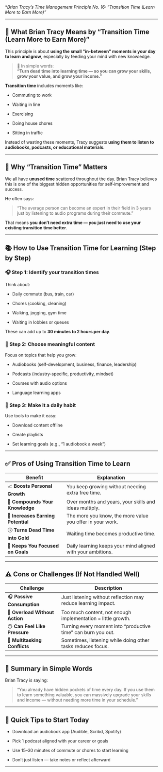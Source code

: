 **Brian Tracy’s Time Management Principle No. 16: 
	*“Transition Time (Learn More to Earn More)”**

---

## 🧠 **What Brian Tracy Means by “Transition Time (Learn More to Earn More)”**

This principle is about **using the small "in-between" moments in your day to learn and grow**, especially by feeding your mind with new knowledge.

> 💬 In simple words:  
> **“Turn dead time into learning time — so you can grow your skills, grow your value, and grow your income.”**

**Transition time** includes moments like:

- Commuting to work
    
- Waiting in line
    
- Exercising
    
- Doing house chores
    
- Sitting in traffic
    

Instead of wasting these moments, Tracy suggests **using them to listen to audiobooks, podcasts, or educational materials**.

---

## 🔁 **Why “Transition Time” Matters**

We all have **unused time** scattered throughout the day. Brian Tracy believes this is one of the biggest hidden opportunities for self-improvement and success.

He often says:

> “The average person can become an expert in their field in 3 years just by listening to audio programs during their commute.”

That means **you don’t need extra time — you just need to use your existing transition time better**.

---

## 📚 **How to Use Transition Time for Learning (Step by Step)**

### 🎧 Step 1: Identify your transition times

Think about:

- Daily commute (bus, train, car)
    
- Chores (cooking, cleaning)
    
- Walking, jogging, gym time
    
- Waiting in lobbies or queues
    

These can add up to **30 minutes to 2 hours per day**.

### 🎯 Step 2: Choose meaningful content

Focus on topics that help you grow:

- Audiobooks (self-development, business, finance, leadership)
    
- Podcasts (industry-specific, productivity, mindset)
    
- Courses with audio options
    
- Language learning apps
    

### 🔄 Step 3: Make it a daily habit

Use tools to make it easy:

- Download content offline
    
- Create playlists
    
- Set learning goals (e.g., “1 audiobook a week”)
    

---

## ✅ **Pros of Using Transition Time to Learn**

|Benefit|Explanation|
|---|---|
|📈 **Boosts Personal Growth**|You keep growing without needing extra free time.|
|🧠 **Compounds Your Knowledge**|Over months and years, your skills and ideas multiply.|
|💼 **Increases Earning Potential**|The more you know, the more value you offer in your work.|
|🕓 **Turns Dead Time into Gold**|Waiting time becomes productive time.|
|🎯 **Keeps You Focused on Goals**|Daily learning keeps your mind aligned with your ambitions.|

---

## ⚠️ **Cons or Challenges (If Not Handled Well)**

|Challenge|Description|
|---|---|
|🎧 **Passive Consumption**|Just listening without reflection may reduce learning impact.|
|🔁 **Overload Without Action**|Too much content, not enough implementation = little growth.|
|😓 **Can Feel Like Pressure**|Turning every moment into “productive time” can burn you out.|
|🤯 **Multitasking Conflicts**|Sometimes, listening while doing other tasks reduces focus.|

---

## 🧠 **Summary in Simple Words**

Brian Tracy is saying:

> “You already have hidden pockets of time every day. If you use them to learn something valuable, you can massively upgrade your skills and income — without needing more time in your schedule.”

---

## 🔧 **Quick Tips to Start Today**

- Download an audiobook app (Audible, Scribd, Spotify)
    
- Pick 1 podcast aligned with your career or goals
    
- Use 15–30 minutes of commute or chores to start learning
    
- Don’t just listen — take notes or reflect afterward
    

---


